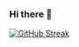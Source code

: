 ### Hi there 👋

[![GitHub Streak](http://github-readme-streak-stats.herokuapp.com?user=jajanell&theme=dracula&border_radius=4.7&card_width=499)](https://git.io/streak-stats)
